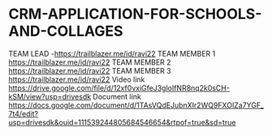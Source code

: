 # CRM-APPLICATION-FOR-SCHOOLS-AND-COLLAGES 
TEAM LEAD -https://trailblazer.me/id/ravi22
TEAM MEMBER 1 https://trailblazer.me/id/ravi22
TEAM MEMBER 2 https://trailblazer.me/id/ravi22
TEAM MEMBER 3 https://trailblazer.me/id/ravi22
Video link  https://drive.google.com/file/d/12xf0vxiGfeJ3gloIfNR8nq2k0sCH-kSM/view?usp=drivesdk
Document link https://docs.google.com/document/d/1TAsVQdEJubnXIr2WQ9FXOIZa7YGF_7t4/edit?usp=drivesdk&ouid=111539244805684546654&rtpof=true&sd=true
